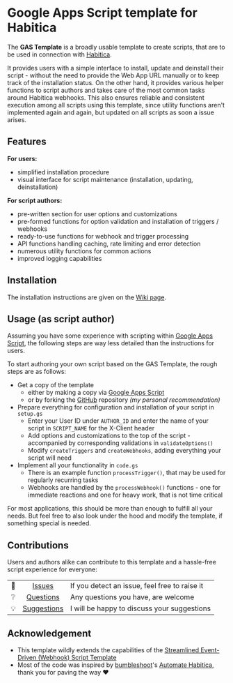 # Google Apps Script template for Habitica
The **GAS Template** is a broadly usable template to create scripts, that are to be used in connection with [Habitica](https://habitica.com/).

It provides users with a simple interface to install, update and deinstall their script - without the need to provide the Web App URL manually or to keep track of the installation status.
On the other hand, it provides various helper functions to script authors and takes care of the most common tasks around Habitica webhooks.
This also ensures reliable and consistent execution among all scripts using this template, since utility functions aren't implemented again and again, but updated on all scripts as soon a issue arises.

## Features
**For users:**
* simplified installation procedure
* visual interface for script maintenance (installation, updating, deinstallation)

**For script authors:**
* pre-written section for user options and customizations
* pre-formed functions for option validation and installation of triggers / webhooks
* ready-to-use functions for webhook and trigger processing
* API functions handling caching, rate limiting and error detection
* numerous utility functions for common actions
* improved logging capabilities

## Installation
The installation instructions are given on the [Wiki page](https://habitica.fandom.com/wiki/Habitica_GAS_Template#Installation).

## Usage (as script author)
Assuming you have some experience with scripting within [Google Apps Script](https://script.google.com/), the following steps are way less detailed than the instructions for users.

To start authoring your own script based on the GAS Template, the rough steps are as follows:
* Get a copy of the template
  * either by making a copy via [Google Apps Script](https://script.google.com/d/1iArIctZsLj8IJ5rkKknGn_HaebIXxRPI7nVwQWLgNc2-k50a_L1dwAip/edit?usp=sharing)
  * or by forking the [GitHub](https://github.com/ramotar/habitica-gas-template) repository *(my personal recommendation)*
* Prepare everything for configuration and  installation of your script in `setup.gs`
  * Enter your User ID under `AUTHOR_ID` and enter the name of your script in `SCRIPT_NAME` for the X-Client header
  * Add options and customizations to the top of the script - accompanied by corresponding validations in `validateOptions()`
  * Modify `createTriggers` and `createWebhooks`, adding everything your script will need
* Implement all your functionality in `code.gs`
  * There is an example function `processTrigger()`, that may be used for regularly recurring tasks
  * Webhooks are handled by the `processWebhook()` functions - one for immediate reactions and one for heavy work, that is not time critical

For most applications, this should be more than enough to fulfill all your needs. But feel free to also look under the hood and modify the template, if something special is needed.

## Contributions
Users and authors alike can contribute to this template and a hassle-free script experience for everyone:

|  |  |  |
| :---: | :---: | --- |
| :lady_beetle: | [Issues](https://github.com/ramotar/habitica-gas-template/issues) | If you detect an issue, feel free to raise it |
| :grey_question: | [Questions](https://github.com/ramotar/habitica-gas-template/discussions/categories/q-a) | Any questions you have, are welcome |
| :bulb: | [Suggestions](https://github.com/ramotar/habitica-gas-template/discussions/categories/suggestions) | I will be happy to discuss your suggestions |

## Acknowledgement
* This template wildly extends the capabilities of the [Streamlined Event-Driven (Webhook) Script Template](https://habitica.fandom.com/wiki/Streamlined_Event-Driven_(Webhook)_Script_Template)
* Most of the code was inspired by [bumbleshoot](https://github.com/bumbleshoot)'s [Automate Habitica](https://github.com/bumbleshoot/automate-habitica), thank you for paving the way :heart:
